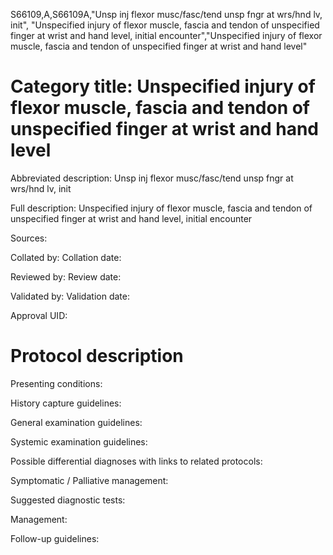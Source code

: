 S66109,A,S66109A,"Unsp inj flexor musc/fasc/tend unsp fngr at wrs/hnd lv, init", "Unspecified injury of flexor muscle, fascia and tendon of unspecified finger at wrist and hand level, initial encounter","Unspecified injury of flexor muscle, fascia and tendon of unspecified finger at wrist and hand level"
# Category title: Unspecified injury of flexor muscle, fascia and tendon of unspecified finger at wrist and hand level

Abbreviated description: Unsp inj flexor musc/fasc/tend unsp fngr at wrs/hnd lv, init

Full description: Unspecified injury of flexor muscle, fascia and tendon of unspecified finger at wrist and hand level, initial encounter

Sources:

Collated by:
Collation date:

Reviewed by:
Review date:

Validated by:
Validation date:

Approval UID:

# Protocol description

Presenting conditions:

History capture guidelines:

General examination guidelines:

Systemic examination guidelines:

Possible differential diagnoses with links to related protocols:

Symptomatic / Palliative management:

Suggested diagnostic tests:

Management:

Follow-up guidelines:
